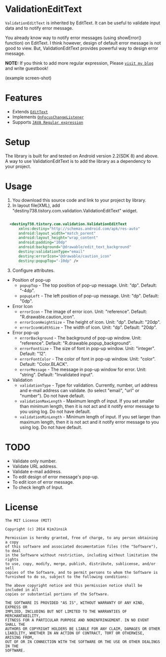 ValidationEditText
==================
`ValidationEditText` is inherited by EditText. It can be useful to validate input data and to notify error message. 

You already know way to notify error messages (using showError() function) on EditText. I think however, design of default error message is not good to view. But, ValidationEditText provides powerful way to design error message. 

**NOTE:**
If you think to add more regular expression, Please [`visit my blog`](http://destiny738.tistory.com) and write guestbook!


(example screen-shot)


Features
=====
* Extends [`EditText`](http://developer.android.com/reference/android/widget/EditText.html)
* Implements [`OnFocusChangeListener`](http://developer.android.com/reference/android/view/View.OnFocusChangeListener.html)
* Supports [`JAVA Regular expression`](http://docs.oracle.com/javase/7/docs/api/java/util/regex/Pattern.html)

Setup
=====

The library is built for and tested on Android version 2.2(SDK 8) and above. A way to use ValidationEditText is to add the library as a dependency to your project. 

Usage
=====

1. You download this source code and link to your project by library.
2. In layout file(XML), add "destiny738.tistory.com.validation.ValidationEditText" widget.
  ```xml
  
    <destiny738.tistory.com.validation.ValidationEditText
        xmlns:destiny="http://schemas.android.com/apk/res-auto"
        android:layout_width="match_parent"
        android:layout_height="wrap_content" 
        android:padding="10dp"
        android:background="@drawable/edit_text_background"
        destiny:validationType="email" 
        destiny:errorIcon="@drawable/caution_icon"
        destiny:popupTop="-10dp" />
  
  ```
3. Configure attributes.
 * Position of pop-up  
    * `popupTop` - The top position of pop-up message. Unit: "dp". Default: "-4dp".
    * `popupLeft` - The left position of pop-up message. Unit: "dp". Default: "0dp".
 * Error Icon
    * `errorIcon` - The image of error icon. Unit: "reference". Default: "R.drawable.caution_icon".
    * `errorIconHeightSize` - The height of icon. Unit: "dp". Default: "20dp".
    * `errorIconWidthSize` - The width of icon. Unit: "dp". Default: "20dp".
 * Error pop-up
    * `errorBackground` - The background of pop-up window. Unit: "reference". Default: "R.drawable.popup_background".
    * `errorFontSize` - The size of font in pop-up window. Unit: "integer". Default: "12".
    * `errorFontColor` - The color of font in pop-up window. Unit: "color". Default: "Color.BLACK".
    * `errorMessage` - The message in pop-up window for error. Unit: "string". Default: "Invalidated input".
 * Validation
    * `validationType` - Type for validation. Currently, number, url address and e-mail address can validate. (to select "email", "url" or "number"). Do not have default.
    * `validationMaxLength` - Maximum length of input. If you set smaller than minimum length, then it is not act and it notify error message to you using log. Do not have default.
    * `validationMinLength` - Minimum length of input. If you set larger than maximum length, then it is not act and it notify error message to you using log. Do not have default.

TODO
=====

* Validate only number.
* Validate URL address.
* Validate e-mail address.
* To edit design of error message's pop-up.
* To edit icon of error message.
* To check length of Input.

License
=====
```
The MIT License (MIT)

Copyright (c) 2014 KimJinsik

Permission is hereby granted, free of charge, to any person obtaining a copy
of this software and associated documentation files (the "Software"), to deal
in the Software without restriction, including without limitation the rights
to use, copy, modify, merge, publish, distribute, sublicense, and/or sell
copies of the Software, and to permit persons to whom the Software is
furnished to do so, subject to the following conditions:

The above copyright notice and this permission notice shall be included in all
copies or substantial portions of the Software.

THE SOFTWARE IS PROVIDED "AS IS", WITHOUT WARRANTY OF ANY KIND, EXPRESS OR
IMPLIED, INCLUDING BUT NOT LIMITED TO THE WARRANTIES OF MERCHANTABILITY,
FITNESS FOR A PARTICULAR PURPOSE AND NONINFRINGEMENT. IN NO EVENT SHALL THE
AUTHORS OR COPYRIGHT HOLDERS BE LIABLE FOR ANY CLAIM, DAMAGES OR OTHER
LIABILITY, WHETHER IN AN ACTION OF CONTRACT, TORT OR OTHERWISE, ARISING FROM,
OUT OF OR IN CONNECTION WITH THE SOFTWARE OR THE USE OR OTHER DEALINGS IN THE
SOFTWARE.
```
